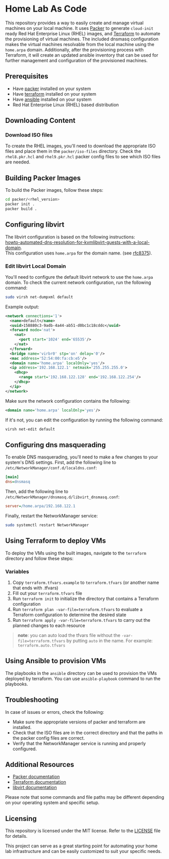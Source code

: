 # Home Lab As Code

This repository provides a way to easily create and manage virtual machines on your local machine.
It uses [Packer](https://www.packer.io/) to generate `cloud-init` ready Red Hat Enterprise Linux (RHEL) images, and [Terraform](https://www.terraform.io/) to automate the provisioning of virtual machines.
The included dnsmasq configuration makes the virtual machines resolvable from the local machine using the `home.arpa` domain.
Additionally, after the provisioning process with Terraform, it will create an updated ansible inventory that can be used for further management and configuration of the provisioned machines.

## Prerequisites

- Have [packer](https://www.packer.io/) installed on your system
- Have [terraform](https://www.terraform.io/) installed on your system
- Have [ansible](https://www.ansible.com/) installed on your system
- Red Hat Enterprise Linux (RHEL) based distribution

## Downloading Content

### Download ISO files

To create the RHEL images, you'll need to download the appropriate ISO files and place them in the `packer/iso-files` directory. Check the `rhel8.pkr.hcl` and `rhel9.pkr.hcl` packer config files to see which ISO files are needed.

## Building Packer Images

To build the Packer images, follow these steps:

``` bash
cd packer/<rhel_version> 
packer init . 
packer build .
```

## Configuring libvirt

The libvirt configuration is based on the following instructions:  
[howto-automated-dns-resolution-for-kvmlibvirt-guests-with-a-local-domain](https://liquidat.wordpress.com/2017/03/03/howto-automated-dns-resolution-for-kvmlibvirt-guests-with-a-local-domain/).  
This configuration uses `home.arpa` for the domain name. (see [rfc8375](https://datatracker.ietf.org/doc/html/rfc8375)).

### Edit libvirt Local Domain

You'll need to configure the default libvirt network to use the `home.arpa` domain. To check the current network configuration, run the following command:

``` bash
sudo virsh net-dumpxml default
```

Example output:

``` xml
<network connections='1'>
  <name>default</name>
  <uuid>158880c3-9adb-4a44-ab51-d0bc1c18cddc</uuid>
  <forward mode='nat'>
    <nat>
      <port start='1024' end='65535'/>
    </nat>
  </forward>
  <bridge name='virbr0' stp='on' delay='0'/>
  <mac address='52:54:00:fa:cb:e5'/>
  <domain name='home.arpa' localOnly='yes'/>
  <ip address='192.168.122.1' netmask='255.255.255.0'>
    <dhcp>
      <range start='192.168.122.128' end='192.168.122.254'/>
    </dhcp>
  </ip>
</network>
```

Make sure the network configuration contains the following:

``` xml
<domain name='home.arpa' localOnly='yes'/>
```

If it's not, you can edit the configuration by running the following command:

``` bash
virsh net-edit default
```

## Configuring dns masquerading

To enable DNS masquerading, you'll need to make a few changes to your system's DNS settings. First, add the following line to `/etc/NetworkManager/conf.d/localdns.conf`:

``` ini
[main]
dns=dnsmasq
```

Then, add the following line to `/etc/NetworkManager/dnsmasq.d/libvirt_dnsmasq.conf`:

``` ini
server=/home.arpa/192.168.122.1
```

Finally, restart the NetworkManager service:

``` bash
sudo systemctl restart NetworkManager
```

## Using Terraform to deploy VMs

To deploy the VMs using the built images, navigate to the `terraform` directory and follow these steps:

### Variables

1. Copy `terraform.tfvars.example` to `terraform.tfvars` (or another name that ends with .tfvars)
2. Fill out your `terraform.tfvars` file
3. Run `terraform init` to initialize the directory that contains a Terraform configuration
4. Run `terraform plan -var-file=terraform.tfvars` to evaluate a Terraform configuration to determine the desired state
5. Run `terraform apply -var-file=terraform.tfvars` to carry out the planned changes to each resource

> **note**: you can auto load the tfvars file without the `-var-file=terraform.tfvars` by putting `auto` in the name. For example: `terraform.auto.tfvars`

## Using Ansible to provision VMs

The playbooks in the `ansible` directory can be used to provision the VMs deployed by terraform. You can use `ansible-playbook` command to run the playbooks.

## Troubleshooting

In case of issues or errors, check the following:

- Make sure the appropriate versions of packer and terraform are installed.
- Check that the ISO files are in the correct directory and that the paths in the packer config files are correct.
- Verify that the NetworkManager service is running and properly configured.

## Additional Resources

- [Packer documentation](https://www.packer.io/docs)
- [Terraform documentation](https://www.terraform.io/docs/)
- [libvirt documentation](https://libvirt.org/docs.html)

Please note that some commands and file paths may be different depending on your operating system and specific setup.

## Licensing

This repository is licensed under the MIT license. Refer to the [LICENSE](https://chat.openai.com/LICENSE) file for details.

This project can serve as a great starting point for automating your home lab infrastructure and can be easily customized to suit your specific needs.
